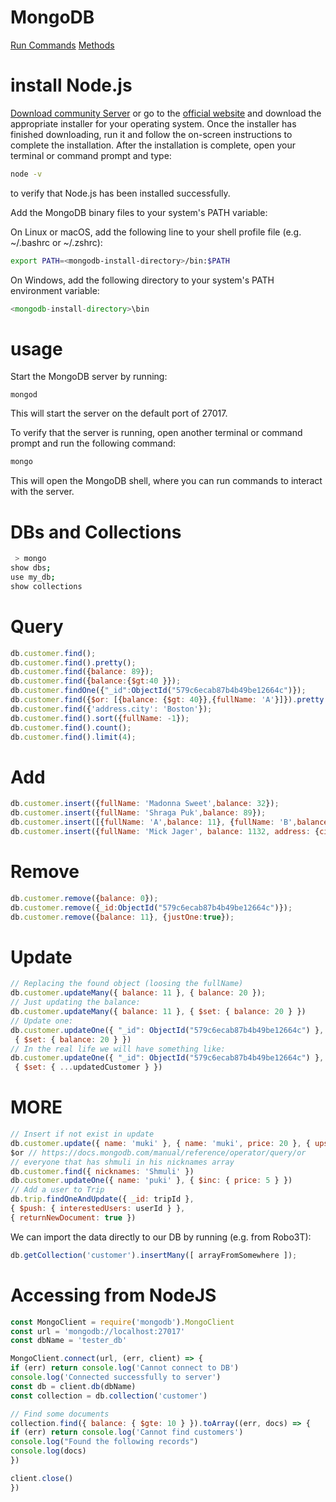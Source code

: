 # MongoDB 
[Run Commands](https://www.mongodb.com/docs/mongodb-shell/run-commands/)
[Methods](https://www.mongodb.com/docs/mongodb-shell/reference/methods/)

# install Node.js
[Download community Server](https://www.mongodb.com/try/download/community)
or go to the [official website](https://nodejs.org) and download the appropriate installer for your operating system.
Once the installer has finished downloading, run it and follow the on-screen instructions to complete the installation.
After the installation is complete, open your terminal or command prompt and type:
```bash
node -v
```
to verify that Node.js has been installed successfully.

Add the MongoDB binary files to your system's PATH variable:

On Linux or macOS,
add the following line to your shell profile file (e.g. ~/.bashrc or ~/.zshrc):
```bash
export PATH=<mongodb-install-directory>/bin:$PATH
```

On Windows,
 add the following directory to your system's PATH environment variable:
```php
<mongodb-install-directory>\bin
```

# usage
Start the MongoDB server by running:

```node
mongod
```
This will start the server on the default port of 27017.

To verify that the server is running, open another terminal or command prompt and run the following command:
```bash
mongo
```
This will open the MongoDB shell, where you can run commands to interact with the server.

# DBs and Collections
```bash
 > mongo
show dbs;
use my_db;
show collections
```


# Query
```javascript
db.customer.find();
db.customer.find().pretty();
db.customer.find({balance: 89});
db.customer.find({balance:{$gt:40 }});
db.customer.findOne({"_id":ObjectId("579c6ecab87b4b49be12664c")});
db.customer.find({$or: [{balance: {$gt: 40}},{fullName: 'A'}]}).pretty();
db.customer.find({'address.city': 'Boston'});
db.customer.find().sort({fullName: -1});
db.customer.find().count();
db.customer.find().limit(4);
```

# Add
```javascript
db.customer.insert({fullName: 'Madonna Sweet',balance: 32});
db.customer.insert({fullName: 'Shraga Puk',balance: 89});
db.customer.insert([{fullName: 'A',balance: 11}, {fullName: 'B',balance: 11}]);
db.customer.insert({fullName: 'Mick Jager', balance: 1132, address: {city: 'Boston'} })
```
# Remove
```javascript
db.customer.remove({balance: 0});
db.customer.remove({_id:ObjectId("579c6ecab87b4b49be12664c")});
db.customer.remove({balance: 11}, {justOne:true});
```

# Update
```javascript
// Replacing the found object (loosing the fullName)
db.customer.updateMany({ balance: 11 }, { balance: 20 });
// Just updating the balance:
db.customer.updateMany({ balance: 11 }, { $set: { balance: 20 } })
// Update one:
db.customer.updateOne({ "_id": ObjectId("579c6ecab87b4b49be12664c") },
 { $set: { balance: 20 } })
// In the real life we will have something like:
db.customer.updateOne({ "_id": ObjectId("579c6ecab87b4b49be12664c") },
 { $set: { ...updatedCustomer } })
```

# MORE
```javascript
// Insert if not exist in update
db.customer.update({ name: 'muki' }, { name: 'muki', price: 20 }, { upsert: true })
$or // https://docs.mongodb.com/manual/reference/operator/query/or
// everyone that has shmuli in his nicknames array
db.customer.find({ nicknames: 'Shmuli' })
db.customer.updateOne({ name: 'puki' }, { $inc: { price: 5 } })
// Add a user to Trip
db.trip.findOneAndUpdate({ _id: tripId },
{ $push: { interestedUsers: userId } },
{ returnNewDocument: true })

```
We can import the data directly to our DB by running (e.g. from Robo3T):
```javascript
db.getCollection('customer').insertMany([ arrayFromSomewhere ]);
```
# Accessing from NodeJS
```javascript
const MongoClient = require('mongodb').MongoClient
const url = 'mongodb://localhost:27017'
const dbName = 'tester_db'

MongoClient.connect(url, (err, client) => {
if (err) return console.log('Cannot connect to DB')
console.log('Connected successfully to server')
const db = client.db(dbName)
const collection = db.collection('customer')

// Find some documents
collection.find({ balance: { $gte: 10 } }).toArray((err, docs) => {
if (err) return console.log('Cannot find customers')
console.log("Found the following records")
console.log(docs)
})

client.close()
})
```

